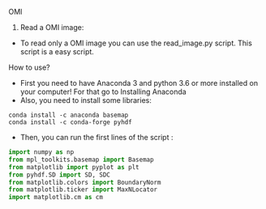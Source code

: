 OMI
1. Read a OMI image:

* To read only a OMI image you can use the read_image.py script. This script is a easy script.

How to use?
* First you need to have Anaconda 3 and python 3.6 or more installed on your computer! For that go to Installing Anaconda
* Also, you need to install some libraries:
```
conda install -c anaconda basemap
conda install -c conda-forge pyhdf
```
* Then, you can run the first lines of the script :
```python
import numpy as np
from mpl_toolkits.basemap import Basemap
from matplotlib import pyplot as plt
from pyhdf.SD import SD, SDC
from matplotlib.colors import BoundaryNorm
from matplotlib.ticker import MaxNLocator
import matplotlib.cm as cm
```
  
